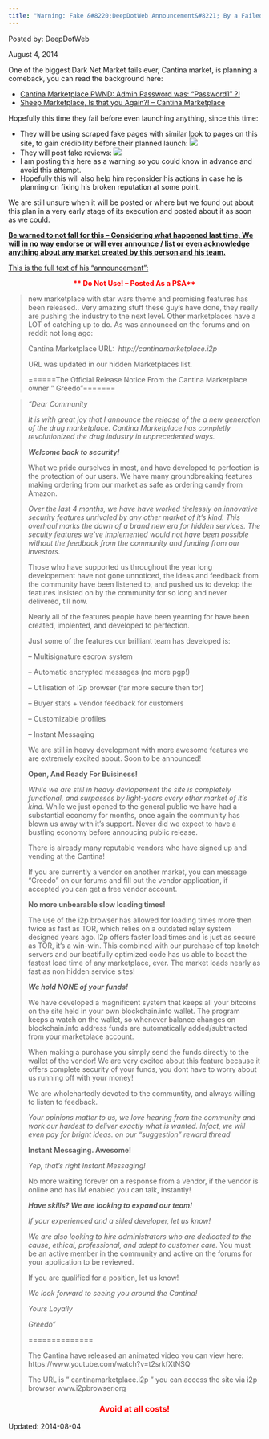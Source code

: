 ```yaml
---
title: "Warning: Fake &#8220;DeepDotWeb Announcement&#8221; By a Failed Market Owner"
---
```


Posted by: DeepDotWeb

<span>August 4, 2014</span>

<p>One of the biggest Dark Net Market fails ever, Cantina market, is planning a comeback, you can read the background here:</p>
<ul>
<li><a title="Permalink to Cantina Marketplace PWND: Admin Password was: “Password1″ ?!" href="2014/01/29/cantina-marketplace-pwnd-admin-password-was-password1/" target="_blank" rel="bookmark">Cantina Marketplace PWND: Admin Password was: “Password1″ ?!</a></li>
<li><a title="Permalink to Sheep Marketplace, Is that you Again?! – Cantina Marketplace" href="2014/01/20/sheep-marketplace-is-that-you-again-cantina-marketplace/" target="_blank" rel="bookmark">Sheep Marketplace, Is that you Again?! – Cantina Marketplace</a></li>
</ul>
<p class="post-box-title">Hopefully this time they fail before even launching anything, since this time:</p>
<ul>
<li>They will be using scraped fake pages with similar look to pages on this site, to gain credibility before their planned launch:

<img src="https://G-I-R.github.io/deepdotweb/imgs/2014/08/screengrab.png"/>
<li>They will post fake reviews:

<img src="https://G-I-R.github.io/deepdotweb/imgs/2014/08/fakerev.png"/>
<li>I am posting this here as a warning so you could know in advance and avoid this attempt.</li>
<li>Hopefully this will also help him reconsider his actions in case he is planning on fixing his broken reputation at some point.</li>
</ul>
<p>We are still unsure when it will be posted or where but we found out about this plan in a very early stage of its execution and posted about it as soon as we could.</p>
<p><strong><span style="text-decoration: underline;">Be warned to not fall for this &#8211; Considering what happened last time, We will in no way endorse or will ever announce / list or even acknowledge anything about any market created by this person and his team.</span></strong></p>
<p><span style="text-decoration: underline;">This is the full text of his &#8220;announcement&#8221;:</span></p>
<p style="text-align: center;"><span style="color: #ff0000;"><strong>** Do Not Use! &#8211; Posted As a PSA**</strong></span></p>
<blockquote>
<p class="post-box-title">new marketplace with star wars theme and promising features has been released.. Very amazing stuff these guy&#8217;s have done, they really are pushing the industry to the next level. Other marketplaces have a LOT of catching up to do. As was announced on the forums and on reddit not long ago:</p>
<p>Cantina Marketplace URL:  <em>http://cantinamarketplace.i2p</em></p>
<p>URL was updated in our hidden Marketplaces list.</p>
<p>======The Official Release Notice From the Cantina Marketplace owner &#8221; Greedo&#8221;=======</p></blockquote>
<div>
<div>
<blockquote><p><em>“Dear Community</em></p>
<p><em>It is with great joy that I announce the release of the a new generation of the drug marketplace. Cantina Marketplace has completly revolutionized the drug industry in unprecedented ways.</em></p>
<p><em><strong>Welcome back to security!</strong></em></p>
<p>What we pride ourselves in most, and have developed to perfection is the protection of our users. We have many groundbreaking features making ordering from our market as safe as ordering candy from Amazon.</p>
<p><em>Over the last 4 months, we have have worked tirelessly on innovative security features unrivaled by any other market of it&#8217;s kind. This overhaul marks the dawn of a brand new era for hidden services. The secuity features we&#8217;ve implemented would not have been possible without the feedback from the community and funding from our investors. </em></p>
<p>Those who have supported us throughout the year long developement have not gone unnoticed, the ideas and feedback from the community have been listened to, and pushed us to develop the features insisted on by the community for so long and never delivered, till now.</p>
<p>Nearly all of the features people have been yearning for have been created, implented, and developed to perfection.</p>
<p>Just some of the features our brilliant team has developed is:</p>
<p>&#8211; Multisignature escrow system</p>
<p>&#8211; Automatic encrypted messages (no more pgp!)</p>
<p>&#8211; Utilisation of i2p browser (far more secure then tor)</p>
<p>&#8211; Buyer stats + vendor feedback for customers</p>
<p>&#8211; Customizable profiles</p>
<p>&#8211; Instant Messaging</p>
<p>We are still in heavy development with more awesome features we are extremely excited about. Soon to be announced!</p>
<p><strong>Open, And Ready For Buisiness!</strong></p>
<p><em>While we are still in heavy devlopement the site is completely functional, and surpasses by light-years every other market of it&#8217;s kind. </em>While we just opened to the general public we have had a substantial economy for months, once again the community has blown us away with it&#8217;s support. Never did we expect to have a bustling economy before annoucing public release.</p>
<p>There is already many reputable vendors who have signed up and vending at the Cantina!</p>
<p>If you are currently a vendor on another market, you can message &#8220;Greedo&#8221; on our forums and fill out the vendor application, if accepted you can get a free vendor account.</p>
<p><strong>No more unbearable slow loading times!</strong></p>
<p>The use of the i2p browser has allowed for loading times more then twice as fast as TOR, which relies on a outdated relay system designed years ago. I2p offers faster load times and is just as secure as TOR, it&#8217;s a win-win. This combined with our purchase of top knotch servers and our beatifully optimized code has us able to boast the fastest load time of any marketplace, ever. The market loads nearly as fast as non hidden service sites!</p>
<p><em><strong>We hold NONE of your funds!</strong></em></p>
<p>We have developed a magnificent system that keeps all your bitcoins on the site held in your own blockchain.info wallet. The program keeps a watch on the wallet, so whenever balance changes on blockchain.info address funds are automatically added/subtracted from your marketplace account.</p>
<p>When making a purchase you simply send the funds directly to the wallet of the vendor! We are very excited about this feature because it offers complete security of your funds, you dont have to worry about us running off with your money!</p>
<p>We are wholehartedly devoted to the communtity, and always willing to listen to feedback.</p>
<p><em>Your opinions matter to us, we love hearing from the community and work our hardest to deliver exactly what is wanted. Infact, we will even pay for bright ideas. on our &#8220;suggestion&#8221; reward thread </em></p>
<p><strong>Instant Messaging. Awesome!</strong></p>
<p><em>Yep, that&#8217;s right Instant Messaging!</em></p>
<p>No more waiting forever on a response from a vendor, if the vendor is online and has IM enabled you can talk, instantly!</p>
<p><em><strong>Have skills? We are looking to expand our team!</strong></em></p>
<p><em>If your experienced and a silled developer, let us know!</em></p>
<p><em>We are also looking to hire administrators who are dedicated to the cause, ethical, professional, and adept to customer care. </em>You must be an active member in the community and active on the forums for your application to be reviewed.</p>
<p>If you are qualified for a position, let us know!</p>
<p><em>We look forward to seeing you around the Cantina!</em></p>
<p><em>Yours Loyally</em></p>
<p><em>Greedo”</em></p>
<p>==============</p>
<p>The Cantina have released an animated video you can view here: https://www.youtube.com/watch?v=t2srkfXtNSQ</p>
<p>The URL is &#8221; cantinamarketplace.i2p &#8221; you can access the site via i2p browser www.i2pbrowser.org</p></blockquote>
</div>
</div>
<h3 style="text-align: center;"><span style="color: #ff0000;"><strong>Avoid at all costs!</strong></span></h3>


Updated: 2014-08-04
    
